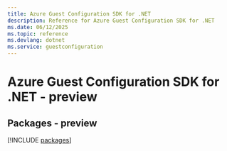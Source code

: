 ```yaml
---
title: Azure Guest Configuration SDK for .NET
description: Reference for Azure Guest Configuration SDK for .NET
ms.date: 06/12/2025
ms.topic: reference
ms.devlang: dotnet
ms.service: guestconfiguration
---
```

# Azure Guest Configuration SDK for .NET - preview
## Packages - preview
[!INCLUDE [packages](guest-configuration-index.md)]
